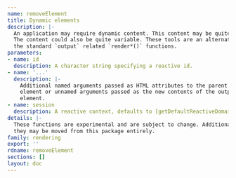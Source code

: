 ```yaml
---
name: removeElement
title: Dynamic elements
description: |-
  An application may require dynamic content. This content may be quite simple.
  The content could also be quite variable. These tools are an alternative to
  the standard `output` related `render*()` functions.
parameters:
- name: id
  description: A character string specifying a reactive id.
- name: '...'
  description: |-
    Additional named arguments passed as HTML attributes to the parent
    element or unnamed arguments passed as the new contents of the output
    element.
- name: session
  description: A reactive context, defaults to [getDefaultReactiveDomain()](getdefaultreactivedomain.html).
details: |-
  These functions are experimental and are subject to change. Additionally,
  they may be moved from this package entirely.
family: rendering
export: ''
rdname: removeElement
sections: []
layout: doc
---
```

